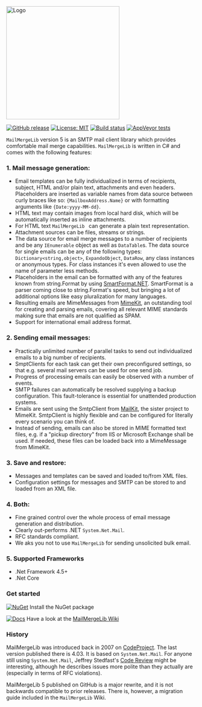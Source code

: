 <img src="https://raw.githubusercontent.com/axuno/MailMergeLib/master/MailMergeLlib.png" width="300" alt="Logo">

[![GitHub release](https://img.shields.io/github/release/axuno/mailmergelib.svg)](https://github.com/axuno/MailMergeLib/releases/latest)
[![License: MIT](https://img.shields.io/badge/License-MIT-brightgreen.svg)](https://github.com/axuno/MailMergeLib/blob/master/License.txt)
[![Build status](https://ci.appveyor.com/api/projects/status/9gpm43038riwlbu2/branch/master?svg=true)](https://ci.appveyor.com/project/axunonb/mailmergelib/branch/master)
[![AppVeyor tests](https://img.shields.io/appveyor/tests/axunonb/mailmergelib.svg)](https://ci.appveyor.com/project/axunonb/mailmergelib/branch/master/tests)



```MailMergeLib``` version 5 is an SMTP mail client library which provides comfortable mail merge capabilities. ```MailMergeLib``` is written in C# and comes with the following features:

### 1. Mail message generation:
* Email templates can be fully individualized in terms of recipients, subject, HTML and/or plain text, attachments and even headers. Placeholders are inserted as variable names from data source between curly braces like so: ```{MailboxAddress.Name}``` or with formatting arguments like ```{Date:yyyy-MM-dd}```.
* HTML text may contain images from local hard disk, which will be automatically inserted as inline attachments.
* For HTML text  ```MailMergeLib ``` can generate a plain text representation.
* Attachment sources can be files, streams or strings.
* The data source for email merge messages to a number of recipients and be any ```IEnumerable``` object as well as ```DataTable```s. The data source for single emails can be any of the following types: ```Dictionary<string,object>```, ```ExpandoObject```, ```DataRow```, any class instances or anonymous types. For class instances it's even allowed to use the name of parameter less methods.
* Placeholders in the email can be formatted with any of the features known from string.Format by using [SmartFormat.NET](https://github.com/scottrippey/SmartFormat.NET/wiki). SmartFormat is a parser coming close to string.Format's speed, but bringing a lot of additional options like easy pluralization for many languages.
* Resulting emails are MimeMessages from [MimeKit](https://github.com/jstedfast/MimeKit), an outstanding tool for creating and parsing emails, covering all relevant MIME standards making sure that emails are not qualified as SPAM.
* Support for international email address format.

### 2. Sending email messages:
* Practically unlimited number of parallel tasks to send out individualized emails to a big number of recipients.
* SmptClients for each task can get their own preconfigured settings, so that e.g. several mail servers can be used for one send job.
* Progress of processing emails can easily be observed with a number of events.
* SMTP failures can automatically be resolved supplying a backup configuration. This fault-tolerance is essential for unattended production systems.
* Emails are sent using the SmtpClient from [MailKit](https://github.com/jstedfast/MailKit), the sister project to MimeKit. SmtpClient is highly flexible and can be configured for literally every scenario you can think of.
* Instead of sending, emails can also be stored in MIME formatted text files, e.g. if a "pickup directory" from IIS or Microsoft Exchange shall be used. If needed, these files can be loaded back into a MimeMessage from MimeKit.

### 3. Save and restore:
* Messages and templates can be saved and loaded to/from XML files.
* Configuration settings for messages and SMTP can be stored to and loaded from an XML file.

### 4. Both:
* Fine grained control over the whole process of email message generation and distribution.
* Clearly out-performs .NET ```System.Net.Mail```.
* RFC standards compliant.
* We aks you not to use ```MailMergeLib``` for sending unsolicited bulk email.

### 5. Supported Frameworks
* .Net Framework 4.5+
* .Net Core

### Get started
[![NuGet](https://img.shields.io/nuget/v/MailMergeLib.svg)](https://www.nuget.org/packages/MailMergeLib/) Install the NuGet package

[![Docs](https://img.shields.io/badge/docs-up%20to%20date-brightgreen.svg)](https://github.com/axuno/MailMergeLib/wiki)
Have a look at the [MailMergeLib Wiki](https://github.com/axuno/MailMergeLib/wiki)

### History
MailMergeLib was introduced back in 2007 on [CodeProject](http://www.codeproject.com/Articles/19546/MailMergeLib-A-NET-Mail-Client-Library). The last version published there is 4.03. It is based on ```System.Net.Mail```. For anyone still using ```System.Net.Mail```, Jeffrey Stedfast's [Code Review](http://jeffreystedfast.blogspot.de/2015/03/code-review-microsofts-systemnetmail.html) might be interesting, although he describes issues more polite than they actually are (especially in terms of RFC violations).

MailMergeLib 5 published on GitHub is a major rewrite, and it is not backwards compatible to prior releases. There is, however, a migration guide included in the ```MailMergeLib``` Wiki.
